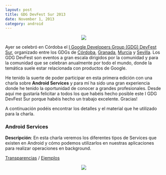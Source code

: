 ```yaml
---
layout: post
title: GDG DevFest Sur 2013
date: November 1, 2013
category: android
---
```


<p align="center">
  <img src="http://josejuansanchez.github.io/images/gdgdevfest.png" />
</p>

Ayer se celebró en Córdoba el [I Google Developers Group (GDG) DevFest Sur](http://sur.gdgdevfest.com), organizado entre los GDGs de [Córdoba](https://plus.google.com/u/0/106302567584201009963), [Granada](https://plus.google.com/u/0/+Gdggranada), [Murcia](https://plus.google.com/u/0/107657001882433902492) y [Sevilla](https://plus.google.com/u/0/117186888160178861350). Los GDG DevFest son eventos a gran escala dirigidos por la comunidad y para la comunidad que se celebran anualmente por todo el mundo, donde la temática suele estar relacionada con productos de Google.

He tenido la suerte de poder participar en esta primera edición con una charla sobre **Android Services** y para mí ha sido una gran experiencia donde he tenido la oportunidad de conocer a grandes profesionales. Desde aquí me gustaría felicitar a todos los que habéis hecho posible este I GDG DevFest Sur porque habéis hecho un trabajo excelente. Gracias!

A continuación podéis encontrar los detalles y el material que he utilizado para la charla.

### Android Services

**Descripción**: En esta charla veremos los diferentes tipos de Services que existen en Android y cómo podemos utilizarlos en nuestras aplicaciones para realizar operaciones en background.

[Transparencias](https://speakerdeck.com/josejuansanchez/android-services) / [Ejemplos](https://github.com/josejuansanchez/GDG-DevFestSur-2013)

<p align="center">
  <img src="http://josejuansanchez.github.io/images/gdgdevfestsur_android_services_512.png" />
</p>